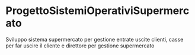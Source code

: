 # ProgettoSistemiOperativiSupermercato
Sviluppo sistema supermercato per gestione entrate uscite clienti, casse per far uscire il cliente e direttore per gestione supermercato
